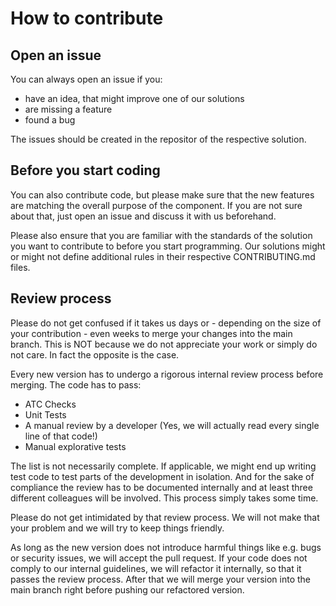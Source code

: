 # How to contribute
## Open an issue
You can always open an issue if you:
* have an idea, that might improve one of our solutions
* are missing a feature
* found a bug

The issues should be created in the repositor of the respective solution.

## Before you start coding
You can also contribute code, but please make sure that the new features are matching the overall purpose of the component.
If you are not sure about that, just open an issue and discuss it with us beforehand.

Please also ensure that you are familiar with the standards of the solution you want to contribute to before you start programming.
Our solutions might or might not define additional rules in their respective CONTRIBUTING.md files.

## Review process
Please do not get confused if it takes us days or - depending on the size of your contribution - even weeks to merge your changes into the main branch.
This is NOT because we do not appreciate your work or simply do not care. In fact the opposite is the case.

Every new version has to undergo a rigorous internal review process before merging.
The code has to pass:
* ATC Checks
* Unit Tests
* A manual review by a developer (Yes, we will actually read every single line of that code!)
* Manual explorative tests

The list is not necessarily complete. If applicable, we might end up writing test code to test parts of the development in isolation.
And for the sake of compliance the review has to be documented internally and at least three different colleagues will be involved.
This process simply takes some time.

Please do not get intimidated by that review process.
We will not make that your problem and we will try to keep things friendly.

As long as the new version does not introduce harmful things like e.g. bugs or security issues, we will accept the pull request.
If your code does not comply to our internal guidelines, we will refactor it internally, so that it passes the review process.
After that we will merge your version into the main branch right before pushing our refactored version.

